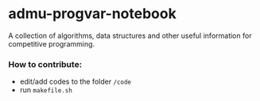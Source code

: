 # admu-progvar-notebook
A collection of algorithms, data structures and other useful information for competitive programming.

### How to contribute:
- edit/add codes to the folder `/code`
- run `makefile.sh`
